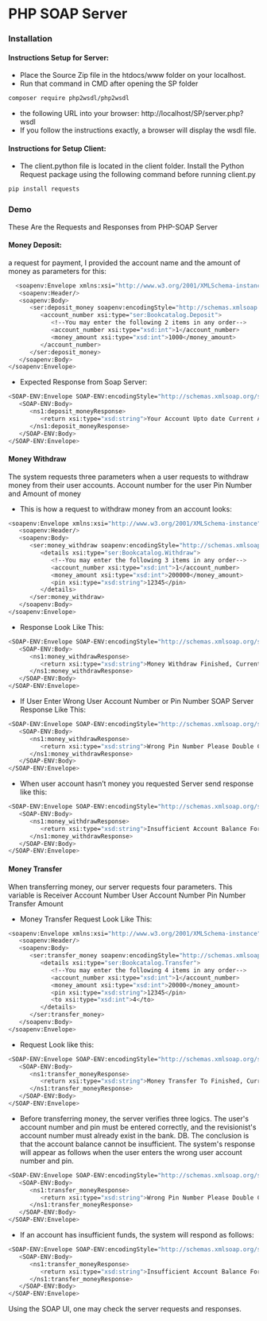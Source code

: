 
# PHP SOAP Server

### Installation

#### Instructions Setup for Server:
- Place the Source Zip file in the htdocs/www folder on your localhost.
- Run that command in CMD after opening the SP folder

```bash
composer require php2wsdl/php2wsdl
```
- the following URL into your browser: http://localhost/SP/server.php?wsdl
- If you follow the instructions exactly, a browser will display the wsdl file.


#### Instructions for Setup Client:
- The client.python file is located in the client folder. Install the Python Request package using the following command before running client.py

```bash
pip install requests
```
### Demo
These Are the Requests and Responses from PHP-SOAP Server

#### Money Deposit:
a request for payment, I provided the account name and the amount of money as parameters for this:
```bash
  <soapenv:Envelope xmlns:xsi="http://www.w3.org/2001/XMLSchema-instance" xmlns:xsd="http://www.w3.org/2001/XMLSchema" xmlns:soapenv="http://schemas.xmlsoap.org/soap/envelope/" xmlns:ser="http://localhost/SP/server.php">
   <soapenv:Header/>
   <soapenv:Body>
      <ser:deposit_money soapenv:encodingStyle="http://schemas.xmlsoap.org/soap/encoding/">
         <account_number xsi:type="ser:Bookcatalog.Deposit">
            <!--You may enter the following 2 items in any order-->
            <account_number xsi:type="xsd:int">1</account_number>
            <money_amount xsi:type="xsd:int">1000</money_amount>
         </account_number>
      </ser:deposit_money>
   </soapenv:Body>
</soapenv:Envelope>

```

- Expected Response from Soap Server:

```bash
<SOAP-ENV:Envelope SOAP-ENV:encodingStyle="http://schemas.xmlsoap.org/soap/encoding/" xmlns:SOAP-ENV="http://schemas.xmlsoap.org/soap/envelope/" xmlns:ns1="http://localhost/SP/server.php" xmlns:xsd="http://www.w3.org/2001/XMLSchema" xmlns:xsi="http://www.w3.org/2001/XMLSchema-instance" xmlns:SOAP-ENC="http://schemas.xmlsoap.org/soap/encoding/">
   <SOAP-ENV:Body>
      <ns1:deposit_moneyResponse>
         <return xsi:type="xsd:string">Your Account Upto date Current Account Balance Is : 49000</return>
      </ns1:deposit_moneyResponse>
   </SOAP-ENV:Body>
</SOAP-ENV:Envelope>
```

#### Money Withdraw

The system requests three parameters when a user requests to withdraw money from their user accounts.
Account number for the user Pin Number and Amount of money

- This is how a request to withdraw money from an account looks:

```bash
<soapenv:Envelope xmlns:xsi="http://www.w3.org/2001/XMLSchema-instance" xmlns:xsd="http://www.w3.org/2001/XMLSchema" xmlns:soapenv="http://schemas.xmlsoap.org/soap/envelope/" xmlns:ser="http://localhost/SP/server.php">
   <soapenv:Header/>
   <soapenv:Body>
      <ser:money_withdraw soapenv:encodingStyle="http://schemas.xmlsoap.org/soap/encoding/">
         <details xsi:type="ser:Bookcatalog.Withdraw">
            <!--You may enter the following 3 items in any order-->
            <account_number xsi:type="xsd:int">1</account_number>
            <money_amount xsi:type="xsd:int">200000</money_amount>
            <pin xsi:type="xsd:string">12345</pin>
         </details>
      </ser:money_withdraw>
   </soapenv:Body>
</soapenv:Envelope>
```

- Response Look Like This:

```bash
<SOAP-ENV:Envelope SOAP-ENV:encodingStyle="http://schemas.xmlsoap.org/soap/encoding/" xmlns:SOAP-ENV="http://schemas.xmlsoap.org/soap/envelope/" xmlns:ns1="http://localhost/SP/server.php" xmlns:xsd="http://www.w3.org/2001/XMLSchema" xmlns:xsi="http://www.w3.org/2001/XMLSchema-instance" xmlns:SOAP-ENC="http://schemas.xmlsoap.org/soap/encoding/">
   <SOAP-ENV:Body>
      <ns1:money_withdrawResponse>
         <return xsi:type="xsd:string">Money Withdraw Finished, Current Account Balance Is : 47000</return>
      </ns1:money_withdrawResponse>
   </SOAP-ENV:Body>
</SOAP-ENV:Envelope>
```

- If User Enter Wrong User Account Number or Pin Number SOAP Server Response Like This:

```bash
<SOAP-ENV:Envelope SOAP-ENV:encodingStyle="http://schemas.xmlsoap.org/soap/encoding/" xmlns:SOAP-ENV="http://schemas.xmlsoap.org/soap/envelope/" xmlns:ns1="http://localhost/SP/server.php" xmlns:xsd="http://www.w3.org/2001/XMLSchema" xmlns:xsi="http://www.w3.org/2001/XMLSchema-instance" xmlns:SOAP-ENC="http://schemas.xmlsoap.org/soap/encoding/">
   <SOAP-ENV:Body>
      <ns1:money_withdrawResponse>
         <return xsi:type="xsd:string">Wrong Pin Number Please Double Check Pin Number</return>
      </ns1:money_withdrawResponse>
   </SOAP-ENV:Body>
</SOAP-ENV:Envelope>
```

- When user account hasn’t money you requested Server send response like this:

```bash
<SOAP-ENV:Envelope SOAP-ENV:encodingStyle="http://schemas.xmlsoap.org/soap/encoding/" xmlns:SOAP-ENV="http://schemas.xmlsoap.org/soap/envelope/" xmlns:ns1="http://localhost/SP/server.php" xmlns:xsd="http://www.w3.org/2001/XMLSchema" xmlns:xsi="http://www.w3.org/2001/XMLSchema-instance" xmlns:SOAP-ENC="http://schemas.xmlsoap.org/soap/encoding/">
   <SOAP-ENV:Body>
      <ns1:money_withdrawResponse>
         <return xsi:type="xsd:string">Insufficient Account Balance For Money Withdraw</return>
      </ns1:money_withdrawResponse>
   </SOAP-ENV:Body>
</SOAP-ENV:Envelope>
```

#### Money Transfer 

When transferring money, our server requests four parameters. This variable is Receiver Account Number User Account Number Pin Number Transfer Amount

- Money Transfer Request Look Like This:

```bash
<soapenv:Envelope xmlns:xsi="http://www.w3.org/2001/XMLSchema-instance" xmlns:xsd="http://www.w3.org/2001/XMLSchema" xmlns:soapenv="http://schemas.xmlsoap.org/soap/envelope/" xmlns:ser="http://localhost/SP/server.php">
   <soapenv:Header/>
   <soapenv:Body>
      <ser:transfer_money soapenv:encodingStyle="http://schemas.xmlsoap.org/soap/encoding/">
         <details xsi:type="ser:Bookcatalog.Transfer">
            <!--You may enter the following 4 items in any order-->
            <account_number xsi:type="xsd:int">1</account_number>
            <money_amount xsi:type="xsd:int">20000</money_amount>
            <pin xsi:type="xsd:string">12345</pin>
            <to xsi:type="xsd:int">4</to>
         </details>
      </ser:transfer_money>
   </soapenv:Body>
</soapenv:Envelope>
```
- Request Look like this:

```bash
<SOAP-ENV:Envelope SOAP-ENV:encodingStyle="http://schemas.xmlsoap.org/soap/encoding/" xmlns:SOAP-ENV="http://schemas.xmlsoap.org/soap/envelope/" xmlns:ns1="http://localhost/SP/server.php" xmlns:xsd="http://www.w3.org/2001/XMLSchema" xmlns:xsi="http://www.w3.org/2001/XMLSchema-instance" xmlns:SOAP-ENC="http://schemas.xmlsoap.org/soap/encoding/">
   <SOAP-ENV:Body>
      <ns1:transfer_moneyResponse>
         <return xsi:type="xsd:string">Money Transfer To Finished, Current Account Balance Is : 27000</return>
      </ns1:transfer_moneyResponse>
   </SOAP-ENV:Body>
</SOAP-ENV:Envelope>
```

- Before transferring money, the server verifies three logics. The user's account number and pin must be entered correctly, and the revisionist's account number must already exist in the bank. DB. The conclusion is that the account balance cannot be insufficient.
The system's response will appear as follows when the user enters the wrong user account number and pin.

```bash
<SOAP-ENV:Envelope SOAP-ENV:encodingStyle="http://schemas.xmlsoap.org/soap/encoding/" xmlns:SOAP-ENV="http://schemas.xmlsoap.org/soap/envelope/" xmlns:ns1="http://localhost/SP/server.php" xmlns:xsd="http://www.w3.org/2001/XMLSchema" xmlns:xsi="http://www.w3.org/2001/XMLSchema-instance" xmlns:SOAP-ENC="http://schemas.xmlsoap.org/soap/encoding/">
   <SOAP-ENV:Body>
      <ns1:transfer_moneyResponse>
         <return xsi:type="xsd:string">Wrong Pin Number Please Double Check Pin Number</return>
      </ns1:transfer_moneyResponse>
   </SOAP-ENV:Body>
</SOAP-ENV:Envelope>
```
- If an account has insufficient funds, the system will respond as follows:

```bash
<SOAP-ENV:Envelope SOAP-ENV:encodingStyle="http://schemas.xmlsoap.org/soap/encoding/" xmlns:SOAP-ENV="http://schemas.xmlsoap.org/soap/envelope/" xmlns:ns1="http://localhost/SP/server.php" xmlns:xsd="http://www.w3.org/2001/XMLSchema" xmlns:xsi="http://www.w3.org/2001/XMLSchema-instance" xmlns:SOAP-ENC="http://schemas.xmlsoap.org/soap/encoding/">
   <SOAP-ENV:Body>
      <ns1:transfer_moneyResponse>
         <return xsi:type="xsd:string">Insufficient Account Balance For Money Transfer</return>
      </ns1:transfer_moneyResponse>
   </SOAP-ENV:Body>
</SOAP-ENV:Envelope>
```

Using the SOAP UI, one may check the server requests and responses.
